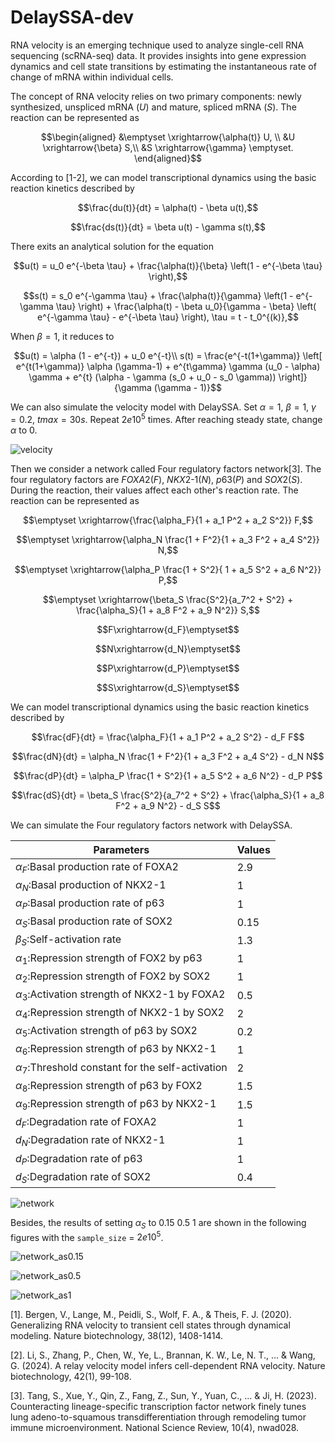 # DelaySSA-dev


RNA velocity is an emerging technique used to analyze single-cell RNA sequencing (scRNA-seq) data. It provides insights into gene expression dynamics and cell state transitions by estimating the instantaneous rate of change of mRNA within individual cells.

The concept of RNA velocity relies on two primary components: newly synthesized, unspliced mRNA ($U$) and mature, spliced mRNA ($S$). The reaction can be represented as
 ```math
\begin{aligned}
&\emptyset \xrightarrow{\alpha(t)} U, \\
&U \xrightarrow{\beta} S,\\
&S \xrightarrow{\gamma} \emptyset.
\end{aligned}
 ```
According to [1-2], we can model transcriptional dynamics using the basic reaction kinetics described by
 ```math
\frac{du(t)}{dt} = \alpha(t) - \beta u(t),
 ```

 ```math
\frac{ds(t)}{dt} = \beta u(t) - \gamma s(t),
 ```
There exits an analytical solution for the equation
 ```math
u(t) = u_0 e^{-\beta \tau} + \frac{\alpha(t)}{\beta} \left(1 - e^{-\beta \tau} \right),
 ```

 ```math
s(t) = s_0 e^{-\gamma \tau} + \frac{\alpha(t)}{\gamma} \left(1 - e^{-\gamma \tau} \right) + \frac{\alpha(t) - \beta u_0}{\gamma - \beta} \left( e^{-\gamma \tau} - e^{-\beta \tau} \right), \tau = t - t_0^{(k)},
 ```

When $\beta=1$, it reduces to
 ```math
u(t) = \alpha (1 - e^{-t}) + u_0 e^{-t}\\
s(t) = \frac{e^{-t(1+\gamma)} \left[ e^{t(1+\gamma)} \alpha (\gamma-1) + e^{t\gamma} \gamma (u_0 - \alpha) \gamma + e^{t} (\alpha - \gamma (s_0 + u_0 - s_0 \gamma)) \right]}{\gamma (\gamma - 1)}
 ```
We can also simulate the velocity model with DelaySSA. Set $\alpha=1$, $\beta=1$, $\gamma=0.2$, $tmax=30s$. Repeat $2e10^5$ times. After reaching steady state, change $\alpha$ to 0.

![velocity](figs/velocity.svg)


Then we consider a network called Four regulatory factors network[3]. The four regulatory factors are $FOXA2(F)$, $NKX2\text{-}1(N)$, $p63(P)$ and $SOX2(S)$. During the reaction, their values affect each other's reaction rate. The reaction can be represented as

```math
\emptyset \xrightarrow{\frac{\alpha_F}{1 + a_1 P^2 + a_2 S^2}} F,
```

```math
\emptyset \xrightarrow{\alpha_N \frac{1 + F^2}{1 + a_3 F^2 + a_4 S^2}} N,
```

```math
\emptyset \xrightarrow{\alpha_P \frac{1 + S^2}{ 1 + a_5 S^2 + a_6 N^2}} P,
```

```math
\emptyset \xrightarrow{\beta_S \frac{S^2}{a_7^2 + S^2} + \frac{\alpha_S}{1 + a_8 F^2 + a_9 N^2}} S,
```
```math
F\xrightarrow{d_F}\emptyset
```
```math
N\xrightarrow{d_N}\emptyset
```

```math
P\xrightarrow{d_P}\emptyset
```
```math
S\xrightarrow{d_S}\emptyset
 ```
We can model transcriptional dynamics using the basic reaction kinetics described by
 ```math
\frac{dF}{dt} = \frac{\alpha_F}{1 + a_1 P^2 + a_2 S^2} - d_F F
 ```

 ```math
\frac{dN}{dt}  = \alpha_N \frac{1 + F^2}{1 + a_3 F^2 + a_4 S^2} - d_N N
 ```

```math
\frac{dP}{dt}  = \alpha_P \frac{1 + S^2}{1 + a_5 S^2 + a_6 N^2} - d_P P
 ```

 ```math
\frac{dS}{dt}  = \beta_S \frac{S^2}{a_7^2 + S^2} + \frac{\alpha_S}{1 + a_8 F^2 + a_9 N^2} - d_S S
 ```
We can simulate the Four regulatory factors network with DelaySSA. 

|Parameters|Values|
| ------------------------------------------------------------------ | ----------------- |
| $\alpha_F$:Basal production rate of FOXA2  | 2.9 |
| $\alpha_N$:Basal production of NKX2-1 | 1 |
| $\alpha_P$:Basal production rate of p63  | 1 |
| $\alpha_S$:Basal production rate of SOX2 | 0.15 |
| $\beta_S$:Self-activation rate | 1.3 |
| $\alpha_1$:Repression strength of FOX2 by p63  | 1 |
| $\alpha_2$:Repression strength of FOX2 by SOX2  | 1 |
| $\alpha_3$:Activation strength of NKX2-1 by FOXA2 | 0.5 |
| $\alpha_4$:Repression strength of NKX2-1 by SOX2  | 2 |
| $\alpha_5$:Activation strength of p63 by SOX2 | 0.2 |
| $\alpha_6$:Repression strength of p63 by NKX2-1  | 1 |
| $\alpha_7$:Threshold constant for the self-activation | 2 |
| $\alpha_8$:Repression strength of p63 by FOX2  | 1.5 |
| $\alpha_9$:Repression strength of p63 by NKX2-1 | 1.5 |
| $d_F$:Degradation rate of FOXA2  | 1 |
| $d_N$:Degradation rate of NKX2-1 | 1 |
| $d_P$:Degradation rate of p63  | 1 |
| $d_S$:Degradation rate of SOX2 | 0.4 |

![network](figs/network.svg)

Besides, the results of setting $\alpha_S$ to 0.15 0.5 1 are shown in the following figures with the `sample_size` = $2e10^5$.

![network_as0.15](figs/network_change_as015.svg)

![network_as0.5](figs/network_change_as05.svg)

![network_as1](figs/network_change_as1.svg)

[1]. Bergen, V., Lange, M., Peidli, S., Wolf, F. A., & Theis, F. J. (2020). Generalizing RNA velocity to transient cell states through dynamical modeling. Nature biotechnology, 38(12), 1408-1414.

[2]. Li, S., Zhang, P., Chen, W., Ye, L., Brannan, K. W., Le, N. T., ... & Wang, G. (2024). A relay velocity model infers cell-dependent RNA velocity. Nature biotechnology, 42(1), 99-108.

[3]. Tang, S., Xue, Y., Qin, Z., Fang, Z., Sun, Y., Yuan, C., ... & Ji, H. (2023). Counteracting lineage-specific transcription factor network finely tunes lung adeno-to-squamous transdifferentiation through remodeling tumor immune microenvironment. National Science Review, 10(4), nwad028.
